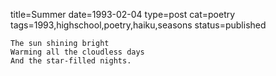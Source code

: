 title=Summer
date=1993-02-04
type=post
cat=poetry
tags=1993,highschool,poetry,haiku,seasons
status=published
~~~~~~
The sun shining bright
Warming all the cloudless days
And the star-filled nights.

